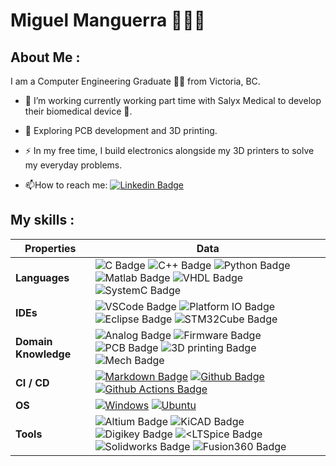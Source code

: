 # **Miguel Manguerra 👨🏼‍🔬**

## **About Me** : 

I am a Computer Engineering Graduate 👨‍💻 from Victoria, BC.

- :telescope: I’m working currently working part time with Salyx Medical to develop their biomedical device 🔬. 

- :seedling: Exploring PCB development and 3D printing.

- :zap: In my free time, I build electronics alongside my 3D printers to solve my everyday problems.

- :mailbox:How to reach me: [![Linkedin Badge](https://img.shields.io/badge/LinkedIn-blue?style=for-the-badge&logo=linkedin&logoColor=white)](https://www.linkedin.com/in/miguelmanguerra/)

## **My skills** : 

| **Properties**              | **Data**           |
| ----------------------- | -------------- |
| **Languages**    | ![C Badge](https://img.shields.io/badge/C-blue) ![C++ Badge](https://img.shields.io/badge/C++-red) ![Python Badge](https://img.shields.io/badge/Python-purple) ![Matlab Badge](https://img.shields.io/badge/Matlab-yellow) ![VHDL Badge](https://img.shields.io/badge/VHDL-orange) ![SystemC Badge](https://img.shields.io/badge/SystemC-green) |
| **IDEs**    | ![VSCode Badge](https://img.shields.io/badge/VSCode-blue) ![Platform IO Badge](https://img.shields.io/badge/PlatformIO-orange) ![Eclipse Badge](https://img.shields.io/badge/Eclipse-purple) ![STM32Cube Badge](https://img.shields.io/badge/STM32Cube-teal) |
| **Domain Knowledge**    | ![Analog Badge](https://img.shields.io/badge/Analog%20Electronics-blue) ![Firmware Badge](https://img.shields.io/badge/Firmware%20Development-green) ![PCB Badge](https://img.shields.io/badge/PCB%20Development-purple) ![3D printing Badge](https://img.shields.io/badge/3D%20Printing-yellow) ![Mech Badge](https://img.shields.io/badge/Mechanical%20Engineering-orange)|
| **CI / CD**                 | [![Markdown Badge](https://img.shields.io/badge/-Markdown-2088FF?style=flat&logo=Markdown&logoColor=white)](https://github.com/BEPb/BEPb) [![Github Badge](https://img.shields.io/badge/-Github%20-2088FF?style=flat&logo=Github&logoColor=white)](https://github.com/BEPb/BEPb) [![Github Actions Badge](https://img.shields.io/badge/-Git%20-2088FF?style=flat&logo=Git&logoColor=white)](https://github.com/BEPb/BEPb)|
| **OS**                 | <a target="_blank" rel="noopener noreferrer" href="https://camo.githubusercontent.com/b44114213a5a462903bd69611bb6846f1dc41fe6f3230bd37c67c3d4eb65f08c/68747470733a2f2f696d672e736869656c64732e696f2f62616467652f2d57696e646f77732d626c61636b3f7374796c653d666c61742d737175617265266c6f676f3d77696e646f7773266c6f676f436f6c6f723d626c7565"><img src="https://camo.githubusercontent.com/b44114213a5a462903bd69611bb6846f1dc41fe6f3230bd37c67c3d4eb65f08c/68747470733a2f2f696d672e736869656c64732e696f2f62616467652f2d57696e646f77732d626c61636b3f7374796c653d666c61742d737175617265266c6f676f3d77696e646f7773266c6f676f436f6c6f723d626c7565" alt="Windows" data-canonical-src="https://img.shields.io/badge/-Windows-black?style=flat-square&amp;logo=windows&amp;logoColor=blue" style="max-width: 100%;"></a> <a target="_blank" rel="noopener noreferrer" href="https://camo.githubusercontent.com/9c4bc049e33f41f122342a1714ccf872c34098a9f2c593c33c2322cf0129fa04/68747470733a2f2f696d672e736869656c64732e696f2f62616467652f2d5562756e74752d626c61636b3f7374796c653d666c61742d737175617265266c6f676f3d7562756e7475"><img src="https://camo.githubusercontent.com/9c4bc049e33f41f122342a1714ccf872c34098a9f2c593c33c2322cf0129fa04/68747470733a2f2f696d672e736869656c64732e696f2f62616467652f2d5562756e74752d626c61636b3f7374796c653d666c61742d737175617265266c6f676f3d7562756e7475" alt="Ubuntu" data-canonical-src="https://img.shields.io/badge/-Ubuntu-black?style=flat-square&amp;logo=ubuntu" style="max-width: 100%;"></a>|
| **Tools**                 | ![Altium Badge](https://img.shields.io/badge/Altium%20Designer-yellow) ![KiCAD Badge](https://img.shields.io/badge/KiCAD-orange) ![Digikey Badge](https://img.shields.io/badge/Digikey-red) ![<LTSpice Badge](https://img.shields.io/badge/LTSpice-blue) ![Solidworks Badge](https://img.shields.io/badge/Solidworks-purple) ![Fusion360 Badge](https://img.shields.io/badge/Fusion360-green)|
